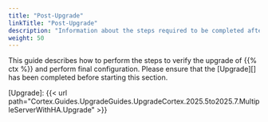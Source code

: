 ```yaml
---
title: "Post-Upgrade"
linkTitle: "Post-Upgrade"
description: "Information about the steps required to be completed after the upgrade of {{% ctx %}} has been completed."
weight: 50
---
```


This guide describes how to perform the steps to verify the upgrade of {{% ctx %}} and perform final configuration. Please ensure that the [Upgrade][] has been completed before starting this section.

[Upgrade]: {{< url path="Cortex.Guides.UpgradeGuides.UpgradeCortex.2025.5to2025.7.MultipleServerWithHA.Upgrade" >}}

